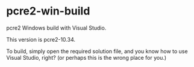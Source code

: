 # pcre2-win-build

pcre2 Windows build with Visual Studio.

This version is pcre2-10.34.

To build, simply open the required solution file, and
you know how to use Visual Studio, right?
(or perhaps this is the wrong place for you.)
